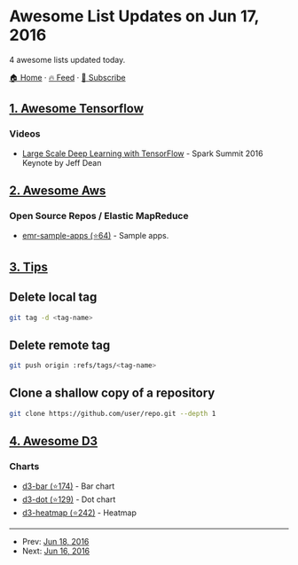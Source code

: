 # Awesome List Updates on Jun 17, 2016

4 awesome lists updated today.

[🏠 Home](/README.md) · [🔥 Feed](https://test.trackawesomelist.com/feed.xml) · [📮 Subscribe](https://trackawesomelist.us17.list-manage.com/subscribe?u=d2f0117aa829c83a63ec63c2f&id=36a103854c)



## [1. Awesome Tensorflow](/content/jtoy/awesome-tensorflow/README.md)

### Videos

*   [Large Scale Deep Learning with TensorFlow](https://youtu.be/XYwIDn00PAo) - Spark Summit 2016 Keynote by Jeff Dean

## [2. Awesome Aws](/content/donnemartin/awesome-aws/README.md)

### Open Source Repos / Elastic MapReduce

*   [emr-sample-apps (⭐64)](https://github.com/awslabs/emr-sample-apps) - Sample apps.

## [3. Tips](/content/git-tips/tips/README.md)
## Delete local tag

```sh
git tag -d <tag-name>
```
## Delete remote tag

```sh
git push origin :refs/tags/<tag-name>
```
## Clone a shallow copy of a repository

```sh
git clone https://github.com/user/repo.git --depth 1
```

## [4. Awesome D3](/content/wbkd/awesome-d3/README.md)

### Charts

*   [d3-bar (⭐174)](https://github.com/tj/d3-bar) - Bar chart
*   [d3-dot (⭐129)](https://github.com/tj/d3-dot) - Dot chart
*   [d3-heatmap (⭐242)](https://github.com/tj/d3-heatmap) - Heatmap

---

- Prev: [Jun 18, 2016](/content/2016/06/18/README.md)
- Next: [Jun 16, 2016](/content/2016/06/16/README.md)